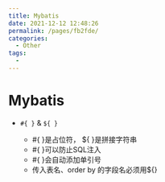 ```yaml
---
title: Mybatis
date: 2021-12-12 12:48:26
permalink: /pages/fb2fde/
categories:
  - Other
tags:
  - 
---
```

# Mybatis

* `#{ }` & `${ }`

  * #{ }是占位符， ${ }是拼接字符串
  * #{ }可以防止SQL注入
  * #{ }会自动添加单引号
  * 传入表名、order by 的字段名必须用${} 
